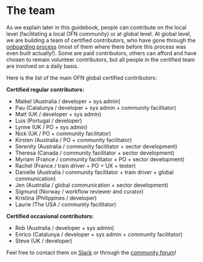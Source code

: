 # The team

As we explain later in this guidebook, people can contribute on the local level \(facilitating a local OFN community\) or at global level. At global level, we are building a team of certified contributors, who have gone through the [onboarding process](https://ofn-user-guide.gitbook.io/ofn-handbook/working-on-the-ofn-governance/team-organization/onboarding-process) \(most of them where there before this process was even built actually!\). Some are paid contributors, others can afford and have chosen to remain volunteer contributors, but all people in the certified team are involved on a daily basis.

Here is the list of the main OFN global certified contributors:

**Certified regular contributors:**

* Maikel \(Australia / developer + sys admin\)  
* Pau \(Catalunya / developer + sys admin + community facilitator\)  
* Matt \(UK / developer + sys admin\)  
* Luis \(Portugal / developer\)  
* Lynne \(UK / PO + sys admin\)  
* Nick \(UK / PO + community facilitator\)  
* Kirsten \(Australia / PO + community facilitator\)  
* Serenity \(Australia / community facilitator + sector development\)  
* Theresa \(Canada / community facilitator + sector development\)   
* Myriam \(France / community facilitator + PO + sector development\)  
* Rachel \(France / train driver + PO + UX + tester\)  
* Danielle \(Australia / community facilitator + train driver + global communication\)  
* Jen \(Australia / global communication + sector development\)  
* Sigmund \(Norway / workflow reviewer and curator\)  
* Kristina \(Philippines / developer\)  
* Laurie \(The USA / community facilitator\)

**Certified occasional contributors:**  

* Rob \(Australia / developer + sys admin\)  
* Enrico \(Catalunya / developer + sys admin + community facilitator\)  
* Steve \(UK / developer\)

Feel free to contact them on [Slack](https://openfoodnetwork.slack.com) or through the [community forum](https://community.openfoodnetwork.org)!

